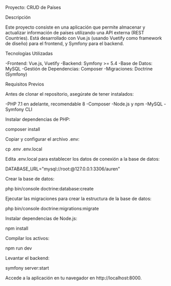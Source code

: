 Proyecto: CRUD de Países

Descripción

Este proyecto consiste en una aplicación que permite almacenar y actualizar información de países utilizando una API externa (REST Countries). Está desarrollado con Vue.js (usando Vuetify como framework de diseño) para el frontend, y Symfony para el backend.

Tecnologías Utilizadas

-Frontend: Vue.js, Vuetify
-Backend: Symfony >= 5.4
-Base de Datos: MySQL
-Gestión de Dependencias: Composer
-Migraciones: Doctrine (Symfony)

Requisitos Previos

Antes de clonar el repositorio, asegúrate de tener instalados:

-PHP 7.1 en adelante, recomendable 8
-Composer
-Node.js y npm
-MySQL
-Symfony CLI

Instalar dependencias de PHP:

composer install

Copiar y configurar el archivo .env:

cp .env .env.local

Edita .env.local para establecer los datos de conexión a la base de datos:

DATABASE_URL="mysql://root:@127.0.0.1:3306/auren"

Crear la base de datos:

php bin/console doctrine:database:create

Ejecutar las migraciones para crear la estructura de la base de datos:

php bin/console doctrine:migrations:migrate

Instalar dependencias de Node.js:

npm install

Compilar los activos:

npm run dev

Levantar el backend:

symfony server:start

Accede a la aplicación en tu navegador en http://localhost:8000.